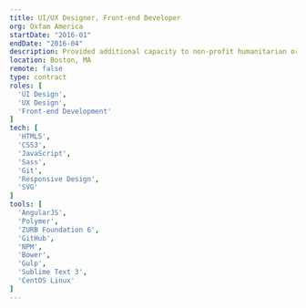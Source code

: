 ```yaml
---
title: UI/UX Designer, Front-end Developer
org: Oxfam America
startDate: "2016-01"
endDate: "2016-04"
description: Provided additional capacity to non-profit humanitarian org. Helped build componentized UI as part of transition from print-only to web-first publication, w/focus on elegant reading experience, social engagement, driving donations. Advised in-house team on responsive best practices and design/development workflow.
location: Boston, MA
remote: false
type: contract
roles: [
  'UI Design',
  'UX Design',
  'Front-end Development'
]
tech: [
  'HTML5',
  'CSS3',
  'JavaScript',
  'Sass',
  'Git',
  'Responsive Design',
  'SVG'
]
tools: [
  'AngularJS',
  'Polymer',
  'ZURB Foundation 6',
  'GitHub',
  'NPM',
  'Bower',
  'Gulp',
  'Sublime Text 3',
  'CentOS Linux'
]
---
```

